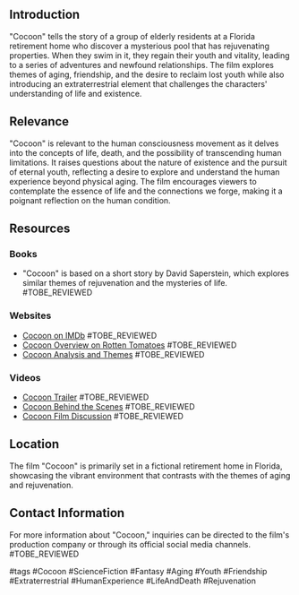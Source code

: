 ## Introduction
"Cocoon" tells the story of a group of elderly residents at a Florida retirement home who discover a mysterious pool that has rejuvenating properties. When they swim in it, they regain their youth and vitality, leading to a series of adventures and newfound relationships. The film explores themes of aging, friendship, and the desire to reclaim lost youth while also introducing an extraterrestrial element that challenges the characters' understanding of life and existence.

## Relevance
"Cocoon" is relevant to the human consciousness movement as it delves into the concepts of life, death, and the possibility of transcending human limitations. It raises questions about the nature of existence and the pursuit of eternal youth, reflecting a desire to explore and understand the human experience beyond physical aging. The film encourages viewers to contemplate the essence of life and the connections we forge, making it a poignant reflection on the human condition.

## Resources

### Books
- "Cocoon" is based on a short story by David Saperstein, which explores similar themes of rejuvenation and the mysteries of life. #TOBE_REVIEWED

### Websites
- [Cocoon on IMDb](https://www.imdb.com/title/tt0088930/) #TOBE_REVIEWED
- [Cocoon Overview on Rotten Tomatoes](https://www.rottentomatoes.com/m/cocoon) #TOBE_REVIEWED
- [Cocoon Analysis and Themes](https://www.example.com/cocoon-analysis) #TOBE_REVIEWED

### Videos
- [Cocoon Trailer](https://www.youtube.com/watch?v=example) #TOBE_REVIEWED
- [Cocoon Behind the Scenes](https://www.youtube.com/watch?v=example) #TOBE_REVIEWED
- [Cocoon Film Discussion](https://www.example.com/cocoon-discussion) #TOBE_REVIEWED

## Location
The film "Cocoon" is primarily set in a fictional retirement home in Florida, showcasing the vibrant environment that contrasts with the themes of aging and rejuvenation. 

## Contact Information
For more information about "Cocoon," inquiries can be directed to the film's production company or through its official social media channels. #TOBE_REVIEWED

#tags 
#Cocoon #ScienceFiction #Fantasy #Aging #Youth #Friendship #Extraterrestrial #HumanExperience #LifeAndDeath #Rejuvenation
